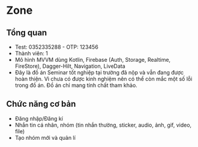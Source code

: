 # Zone

## Tổng quan
- Test: 0352335288 - OTP: 123456
- Thành viên: 1
- Mô hình MVVM dùng Kotlin, Firebase (Auth, Storage, Realtime, FireStore), Dagger-Hilt, Navigation, LiveData
- Đây là đồ án Seminar tốt nghiệp tại trường đã nộp và vẫn đang được hoàn thiện. Vì chưa có được kinh nghiệm nên có thể còn mắc một số lỗi trong đồ án. Đồ án chỉ mang tính chất tham khảo.

## Chức năng cơ bản
- Đăng nhập/Đăng kí
- Nhắn tin cá nhân, nhóm (tin nhắn thường, sticker, audio, ảnh, gif, video, file)
- Tạo nhóm mới và quản lí
